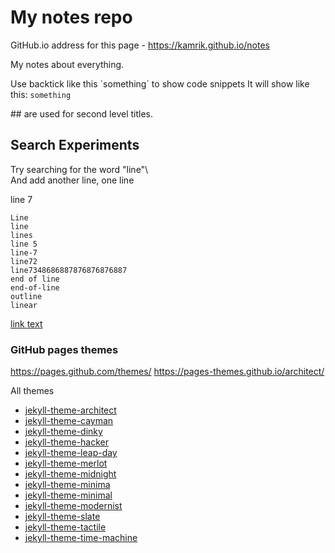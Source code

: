 # My notes repo

GitHub.io address for this page - https://kamrik.github.io/notes

My notes about everything.

Use backtick like this \`something\` to show code snippets
It will show like this: `something`

\#\# are used for second level titles.


## Search Experiments
Try searching for the word "line"\ \
And add another line, one line

line 7



```
Line
line
lines
line 5
line-7
line72
line7348686887876876876887
end of line
end-of-line
outline
linear
```

[link text](example.com)


### GitHub pages themes
https://pages.github.com/themes/
https://pages-themes.github.io/architect/

All themes
- [jekyll-theme-architect](https://pages-themes.github.io/architect/)
- [jekyll-theme-cayman](https://pages-themes.github.io/cayman/)
- [jekyll-theme-dinky](https://pages-themes.github.io/dinky/)
- [jekyll-theme-hacker](https://pages-themes.github.io/hacker/)
- [jekyll-theme-leap-day](https://pages-themes.github.io/leap-day/)
- [jekyll-theme-merlot](https://pages-themes.github.io/merlot/)
- [jekyll-theme-midnight](https://pages-themes.github.io/midnight/)
- [jekyll-theme-minima](https://pages-themes.github.io/minima/)
- [jekyll-theme-minimal](https://pages-themes.github.io/minimal/)
- [jekyll-theme-modernist](https://pages-themes.github.io/modernist/)
- [jekyll-theme-slate](https://pages-themes.github.io/slate/)
- [jekyll-theme-tactile](https://pages-themes.github.io/tactile/)
- [jekyll-theme-time-machine](https://pages-themes.github.io/time-machine/)
